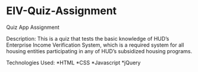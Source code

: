 # EIV-Quiz-Assignment
Quiz App Assignment

Description:
This is a quiz that tests the basic knowledge of HUD’s Enterprise Income Verification System, 
which is a required system for all housing entities participating in any of HUD’s subsidized housing programs.

Technologies Used:
*HTML
*CSS
*Javascript
*jQuery
